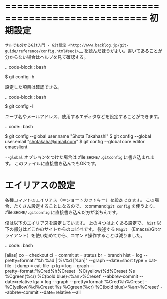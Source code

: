 ==================================================
初期設定
==================================================

`サルでも分かるGit入門 - Git設定 <http://www.backlog.jp/git-guide/reference/config.html#sec1>`__
を読んだほうがよい。書いてあることが分からない場合はヘルプを見て確認する。

.. code-block:: bash

   $ git config -h


設定した項目は確認できる。

.. code-block:: bash

   $ git config -l



ユーザ名やメールアドレス、使用するエディタなどを設定することができます。

.. code:: bash

   $ git config --global user.name "Shota Takahashi"
   $ git config --global user.email "shotakaha@gmail.com"
   $ git config --global core.editor emacslient

``--global`` オプションをつけた場合は :file:`$HOME/.gitconfig` に書き込まれます。
このファイルに直接書き込んでもOKです。


エイリアスの設定
==================================================

各種コマンドのエイリアス（＝ショートカットキー）を設定できます。
この場合、たくさん設定することになるので、 :command:`git config` を使うより、
:file:`$HOME/.gitconfig` に直接書き込んだ方が楽ちんです。

僕は以下のエイリアスを設定しています。
上の４つはよくある設定で、 ``hist`` 以下の部分はどこかのサイトからのコピペです。
後述する ``Magit`` （EmacsのGitクライアント）を使い始めてから、コマンド操作することは減りました。

.. code:: bash

   [alias]
      co = checkout
      ci = commit
      st = status
      br = branch
      hist = log --pretty=format:\"%h %ad | %s%d [%an]\" --graph --date=short
      type = cat-file -t
      dump = cat-file -p
      lg = log --graph --pretty=format:'%Cred%h%Creset -%C(yellow)%d%Creset %s %Cgreen(%cr) %C(bold blue)<%an>%Creset' --abbrev-commit --date=relative
      lga = log --graph --pretty=format:'%Cred%h%Creset -%C(yellow)%d%Creset %s %Cgreen(%cr) %C(bold blue)<%an>%Creset' --abbrev-commit --date=relative --all
